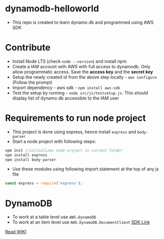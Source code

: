 # dynamodb-helloworld
- This repo is created to learn dynamo db and programmed using AWS SDK

# Contribute
- Install Node LTS (check `node --version`) and install npm
- Create a IAM account with AWS with full access to dynamodb. Only allow programmatic access. Save the **access key** and the **secret key**
- Setup the newly created id from the above step locally - `aws configure` (Follow the prompt)
- Import dependency - aws sdk - `npm install aws-sdk`
- Test the setup by running - `node src/js/testsetup.js`. This should display list of dynamo db accessible to the IAM user


# Requirements to run node project
- This project is done using express, hence install `express` and `body-parser`
- Start a node project with following steps:
```js
npm init //initializes node project in current folder
npm install express
npm install body-parser
```
- Use these modules using following import statement at the top of any js file
```js
const express = require('express');
```

# DynamoDB
- To work at a table level use `AWS.DynamoDB`
- To work at an item level use `AWS.DynamoDB.DocumentClient` [SDK Link](https://docs.aws.amazon.com/AWSJavaScriptSDK/latest/AWS/DynamoDB/DocumentClient.html)



[Read WIKI](https://github.com/utkaln/dynamodb-helloworld/wiki/DynamoDB)

